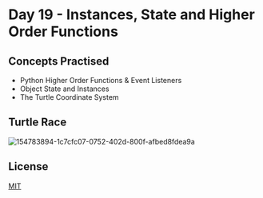 # Day 19 - Instances, State and Higher Order Functions
## Concepts Practised
- Python Higher Order Functions & Event Listeners
- Object State and Instances
- The Turtle Coordinate System
## Turtle Race
![154783894-1c7cfc07-0752-402d-800f-afbed8fdea9a](https://github.com/shondsouza/100-Days-of-Code-Python/assets/138319148/3ebbe402-e009-407c-8965-44b6fae6ac06)
## License

[MIT](https://choosealicense.com/licenses/mit/)
